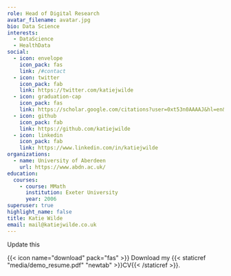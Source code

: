 ```yaml
---
role: Head of Digital Research
avatar_filename: avatar.jpg
bio: Data Science
interests:
  - DataScience
  - HealthData
social:
  - icon: envelope
    icon_pack: fas
    link: /#contact
  - icon: twitter
    icon_pack: fab
    link: https://twitter.com/katiejwilde
  - icon: graduation-cap
    icon_pack: fas
    link: https://scholar.google.com/citations?user=0xt53n0AAAAJ&hl=en&oi=ao
  - icon: github
    icon_pack: fab
    link: https://github.com/katiejwilde
  - icon: linkedin
    icon_pack: fab
    link: https://www.linkedin.com/in/katiejwilde
organizations:
  - name: University of Aberdeen
    url: https://www.abdn.ac.uk/
education:
  courses:
    - course: MMath
      institution: Exeter University
      year: 2006
superuser: true
highlight_name: false
title: Katie Wilde
email: mail@katiejwilde.co.uk
---
```

Update this

{{< icon name="download" pack="fas" >}} Download my {{< staticref "media/demo_resume.pdf" "newtab" >}}CV{{< /staticref >}}.
